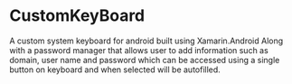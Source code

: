 # CustomKeyBoard
A custom system keyboard for android built using Xamarin.Android
Along with a password manager that allows user to add information such as domain, user name and password which can be accessed using a single button on keyboard and when selected will be autofilled.
